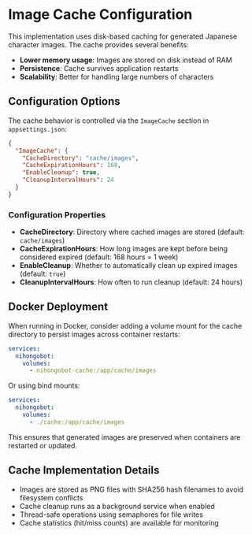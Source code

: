 # Image Cache Configuration

This implementation uses disk-based caching for generated Japanese character images. The cache provides several benefits:

- **Lower memory usage**: Images are stored on disk instead of RAM
- **Persistence**: Cache survives application restarts
- **Scalability**: Better for handling large numbers of characters

## Configuration Options

The cache behavior is controlled via the `ImageCache` section in `appsettings.json`:

```json
{
  "ImageCache": {
    "CacheDirectory": "cache/images",
    "CacheExpirationHours": 168,
    "EnableCleanup": true,
    "CleanupIntervalHours": 24
  }
}
```

### Configuration Properties

- **CacheDirectory**: Directory where cached images are stored (default: `cache/images`)
- **CacheExpirationHours**: How long images are kept before being considered expired (default: 168 hours = 1 week)
- **EnableCleanup**: Whether to automatically clean up expired images (default: `true`)
- **CleanupIntervalHours**: How often to run cleanup (default: 24 hours)

## Docker Deployment

When running in Docker, consider adding a volume mount for the cache directory to persist images across container restarts:

```yaml
services:
  nihongobot:
    volumes:
      - nihongobot-cache:/app/cache/images
```

Or using bind mounts:

```yaml
services:
  nihongobot:
    volumes:
      - ./cache:/app/cache/images
```

This ensures that generated images are preserved when containers are restarted or updated.

## Cache Implementation Details

- Images are stored as PNG files with SHA256 hash filenames to avoid filesystem conflicts
- Cache cleanup runs as a background service when enabled
- Thread-safe operations using semaphores for file writes
- Cache statistics (hit/miss counts) are available for monitoring